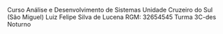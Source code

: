 Curso Análise e Desenvolvimento de Sistemas Unidade Cruzeiro do Sul (São Miguel)
Luiz Felipe Silva de Lucena RGM: 32654545 Turma 3C-des Noturno
